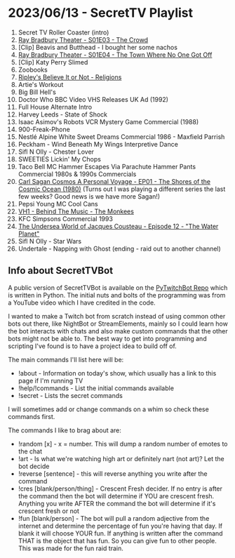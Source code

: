 # 2023/06/13 - SecretTV Playlist

1. Secret TV Roller Coaster (intro)
2. [Ray Bradbury Theater - S01E03 - The Crowd](https://en.wikipedia.org/wiki/List_of_Ray_Bradbury_Theater_episodes)
3. [Clip] Beavis and Butthead - I bought her some nachos
4. [Ray Bradbury Theater - S01E04 - The Town Where No One Got Off](https://en.wikipedia.org/wiki/List_of_Ray_Bradbury_Theater_episodes)
5. [Clip] Katy Perry Slimed
6. Zoobooks
7. [Ripley's Believe It or Not - Religions](https://en.wikipedia.org/wiki/Ripley%27s_Believe_It_or_Not!_(1982_TV_series))
8. Artie's Workout
9. Big Bill Hell's
10. Doctor Who BBC Video VHS Releases UK Ad (1992)
11. Full House Alternate Intro
12. Harvey Leeds - State of Shock
13. Isaac Asimov's Robots VCR Mystery Game Commercial (1988)
14. 900-Freak-Phone
15. Nestlé Alpine White Sweet Dreams Commercial 1986 - Maxfield Parrish
16. Peckham - Wind Beneath My Wings Interpretive Dance
17. Sifl N Olly - Chester Lover
18. SWEETIES Lickin' My Chops
19. Taco Bell MC Hammer Escapes Via Parachute Hammer Pants Commercial 1980s & 1990s Commercials
20. [Carl Sagan Cosmos A Personal Voyage - EP01 - The Shores of the Cosmic Ocean (1980)](https://en.wikipedia.org/wiki/Cosmos:_A_Personal_Voyage) (Turns out I was playing a different series the last few weeks?  Good news is we have more Sagan!)
21. Pepsi Young MC Cool Cans
22. [VH1 - Behind The Music - The Monkees](https://en.wikipedia.org/wiki/Behind_the_Music)
23. KFC Simpsons Commercial 1993
24. [The Undersea World of Jacques Cousteau - Episode 12 - "The Water Planet"](https://en.wikipedia.org/wiki/The_Undersea_World_of_Jacques_Cousteau)
25. Sifl N Olly - Star Wars
26. Undertale - Napping with Ghost (ending - raid out to another channel)




## Info about SecretTVBot

A public version of SecretTVBot is available on the [PyTwitchBot Repo](https://github.com/awbored/PyTwitchBot) which is written in Python.  The initial nuts and bolts of the programming was from a YouTube video which I have credited in the code.

I wanted to make a Twitch bot from scratch instead of using common other bots out there, like NightBot or StreamElements, mainly so I could learn how the bot interacts with chats and also make custom commands that the other bots might not be able to.  The best way to get into programming and scripting I've found is to have a project idea to build off of.

The main commands I'll list here will be:

 - !about - Information on today's show, which usually has a link to this page if I'm running TV
 - !help/!commands - List the initial commands available
 - !secret - Lists the secret commands

I will sometimes add or change commands on a whim so check these commands first.

The commands I like to brag about are:

 - !random [x] - x = number.  This will dump a random number of emotes to the chat
 - !art - Is what we're watching high art or definitely nart (not art)?  Let the bot decide
 - !reverse [sentence] - this will reverse anything you write after the command
 - !cres [blank/person/thing] - Crescent Fresh decider.  If no entry is after the command then the bot will determine if YOU are crescent fresh.  Anything you write AFTER the command the bot will determine if it's crescent fresh or not
 - !fun [blank/person] - The bot will pull a random adjective from the internet and determine the percentage of fun you're having that day.  If blank it will choose YOUR fun.  If anything is written after the command THAT is the object that has fun.  So you can give fun to other people.  This was made for the fun raid train.
